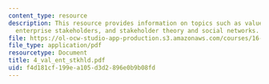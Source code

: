 ```yaml
---
content_type: resource
description: This resource provides information on topics such as value creation framework,
  enterprise stakeholders, and stakeholder theory and social networks.
file: https://ol-ocw-studio-app-production.s3.amazonaws.com/courses/16-852j-integrating-the-lean-enterprise-fall-2005/f4d181cf199ea105d3d2896e0b9b08fd_4_val_ent_stkhld.pdf
file_type: application/pdf
resourcetype: Document
title: 4_val_ent_stkhld.pdf
uid: f4d181cf-199e-a105-d3d2-896e0b9b08fd
---
```

